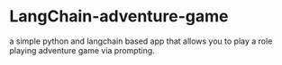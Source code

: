 # LangChain-adventure-game
a simple python and langchain based app that allows you to play a role playing adventure game via prompting.
